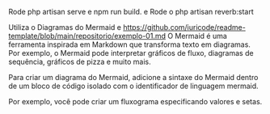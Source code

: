 Rode php artisan serve e npm run build.
e Rode o php artisan reverb:start 

Utiliza o 
Diagramas do Mermaid e https://github.com/iuricode/readme-template/blob/main/repositorio/exemplo-01.md
O Mermaid é uma ferramenta inspirada em Markdown que transforma texto em diagramas. Por exemplo, o Mermaid pode interpretar gráficos de fluxo, diagramas de sequência, gráficos de pizza e muito mais.

Para criar um diagrama do Mermaid, adicione a sintaxe do Mermaid dentro de um bloco de código isolado com o identificador de linguagem mermaid.

Por exemplo, você pode criar um fluxograma especificando valores e setas.